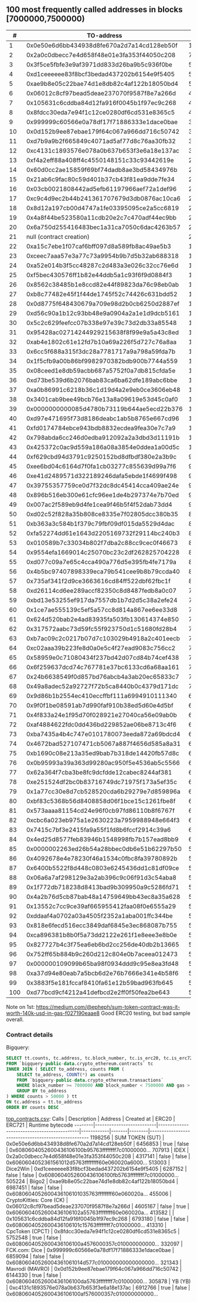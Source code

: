 ## 100 most frequently called addresses in blocks [7000000,7500000)

\#  | TO-address                                 | Calls
----|--------------------------------------------|-------
1   | 0x0e50e6d6bb434938d8fe670a2d7a14cd128eb50f | 1198256
2   | 0x2a0c0dbecc7e4d658f48e01e3fa353f44050c208 | 707913
3   | 0x3f5ce5fbfe3e9af3971dd833d26ba9b5c936f0be | 519934
4   | 0xd1ceeeeee83f8bcf3bedad437202b6154e9f5405 | 513003
5   | 0xae9b8e05c22bae74d1e8db82c4af122b18050bd4 | 505224
6   | 0x06012c8cf97bead5deae237070f9587f8e7a266d | 455006
7   | 0x105631c6cddba84d12fa916f0045b1f97ec9c268 | 413582
8   | 0x8fdcc30eda7e94f1c12ce0280df6cd531e8365c5 | 413310
9   | 0x999999c60566e0a78df17f71886333e1dace0bae | 332097
10  | 0x0d152b9ee87ebae179f64c067a966dd716c50742 | 321343
11  | 0xd7b9a9b2f665849c4071ad5af77d8c76aa30fb32 | 310531
12  | 0xc4131c1893576e078a0b637b653f3e6a18e137ac | 305878
13  | 0xf4a2eff88a408ff4c4550148151c33c93442619e | 265215
14  | 0x60d0cc2ae15859f69bf74dadb8ae3bd58434976b | 254644
15  | 0x21ab6c9fac80c59d401b37cb43f81ea9dde7fe34 | 254580
16  | 0x03cb0021808442ad5efb61197966aef72a1def96 | 254031
17  | 0xc9c4d9ec2b44b241361707679d3db0876ac10ca6 | 237867
18  | 0x8d12a197cb00d4747a1fe03395095ce2a5cc6819 | 235336
19  | 0x4a8f44be523580a11cdb20e2c7c470adf44ec9bb | 221440
20  | 0x6a750d255416483bec1a31ca7050c6dac4263b57 | 220083
21  | null (contract creation)                   | 218017
22  | 0xa15c7ebe1f07caf6bff097d8a589fb8ac49ae5b3 | 193946
23  | 0xceec7aaa57e3a77c73a9954b9b7d5b32ab688318 | 175244
24  | 0xa52e014b3f5cc48287c2d483a3e026c32cc76e6d | 173451
25  | 0xf5bec430576ff1b82e44ddb5a1c93f6f9d0884f3 | 168730
26  | 0x8562c38485b1e8ccd82e44f89823da76c98eb0ab | 167771
27  | 0xb8c77482e45f1f44de1745f52c74426c631bdd52 | 165569
28  | 0x0d8775f648430679a709e98d2b0cb6250d2887ef | 161174
29  | 0xd56c90a1b12c93bb48e9a0904a2a1e1d9dcb5161 | 160685
30  | 0x5c2c629feefcc07b338e97e39c73d2db33a85548 | 160403
31  | 0x95428ac02714244929215638f8f99e9a5a43c8ed | 148842
32  | 0xab4e1802c61e12fd7b10a69a226f5d727c76a8aa | 136845
33  | 0x6cc5f688a315f3dc28a7781717a9a798a59fda7b | 134426
34  | 0x1f5cfb9a00b86bf9982970382bdb900b7744a559 | 133061
35  | 0x08ceed1e8db59acbb687a5752f0a7db815cfda5e | 125878
36  | 0xd73be539d6b2076bab83ca6ba62dfe189abc6bbe | 121887
37  | 0xa0b86991c6218b36c1d19d4a2e9eb0ce3606eb48 | 119819
38  | 0x3401cab9bee49bcb76e13a8a09619e53d45c0af0 | 109121
39  | 0x0000000000085d4780b73119b644ae5ecd22b376 | 107984
40  | 0xd97e471695f73d8186deabc1ab5b8765e667cd96 | 106581
41  | 0xfd0174784ebce943bdb8832ecdea9fea30e7c7a9 | 102342
42  | 0x798abda6cc246d0edba912092a2a3dbd3d11191b | 102258
43  | 0x425372c0ac9d559a186a08a3854e0ddea1a00d5c | 101326
44  | 0xf629cbd94d3791c9250152bd8dfbdf380e2a3b9c | 99680
45  | 0xee6bd04c6164d7f0fa1cb03277c855639d99a7f6 | 97547
46  | 0xe41d2489571d322189246dafa5ebde1f4699f498 | 94486
47  | 0x39755357759ce0d7f32dc8dc45414cca409ae24e | 93467
48  | 0x896b516eb300e61cfc96ee1de4b297374e7b70ed | 93286
49  | 0x007ac2f589eb9d4fe1cea9f46b5f4f52dab73dd4 | 92342
50  | 0xd02c52f828a35b808ce8335e7f02805dcc380b35 | 87717
51  | 0xb363a3c584b1f379c79fbf09df015da5529d4dac | 87371
52  | 0xfa52274dd61e1643d2205169732f29114bc240b3 | 86924
53  | 0x010589b7c33034b802f7dba2c88cc9cec0f46673 | 85069
54  | 0x9554efa1669014c25070bc23c2df262825704228 | 82484
55  | 0xd077c09a7e65c4cca490a776d5e395fb4fe7179a | 81035
56  | 0x4b5bc97407898339eca79b541cee9b8b79ccda40 | 80537
57  | 0x735af341f2d9ce3663616cd84ff522dbf62fbc1f | 80348
58  | 0xd26114cd6ee289accf82350c8d8487fedb8a0c07 | 79380
59  | 0xbd13e53255ef917da7557db1b7d2d5c38a2efe24 | 77714
60  | 0x1ce7ae555139c5ef5a57cc8d814a867ee6ee33d8 | 77462
61  | 0x624d520bab2e4ad83935fa503fb130614374e850 | 76842
62  | 0x317572aabc73d59fc55f923750d1c51680fd28b4 | 75868
63  | 0xb7ac09c2c0217b07d7c103029b4918a2c401eecb | 74655
64  | 0xc02aaa39b223fe8d0a0e5c4f27ead9083c756cc2 | 73730
65  | 0x58959e0c71080434f237bd42d07cd84b74cef438 | 72069
66  | 0x6f259637dcd74c767781e37bc6133cd6a68aa161 | 72025
67  | 0x24b6638549f0d857bd76abcb4a3ab20ec65833c7 | 70442
68  | 0x49a8adec52a92727f72b5ca8440b0c4379d171dc | 70263
69  | 0x9d86b1b2554ec410eccffbf111a6994910111340 | 68741
70  | 0x9f0f1be08591ab7d990faf910b38ed5d60e4d5bf | 68491
71  | 0x4f833a24e1f95d70f028921e27040ca56e09ab0b | 67938
72  | 0xaf4884622fdc0dd436bd229852ae06be8713c4f6 | 67730
73  | 0xba7435a4b4c747e0101780073eeda872a69bdcd4 | 66635
74  | 0x4672bad527107471cb5067a887f4656d585a8a31 | 66388
75  | 0xb1690c08e213a35ed9bab7b318de14420fb57d8c | 66240
76  | 0x0b95993a39a363d99280ac950f5e4536ab5c5566 | 65512
77  | 0x62a364f7cba3be8fc9dcfdde12cabec8244af381 | 64512
78  | 0xe251524df2bc0b83716749dc71975f173a5ef35c | 64299
79  | 0x1a77cc30e8d7cb528520cda6b29279e7d859896a | 63980
80  | 0xbf83c5368b56d8408858d06f1bce15c1261fbe8f | 63230
81  | 0x573aaaa81154cd24e96f0cb97fd86110b8f6767f | 61837
82  | 0xcbc6a023eb975a1e2630223a7959988948e664f3 | 60260
83  | 0x7415c7bf3e2415fa9a55f1fd8b6fccf2914c39a6 | 60166
84  | 0x4ed25d8577feb83946b1548998fb7b157ead8bb9 | 60110
85  | 0x0000002263ed26b54a28bbec0db6e51b62297b50 | 58660
86  | 0x4092678e4e78230f46a1534c0fbc8fa39780892b | 58171
87  | 0x6400b5522f8d448c0803e6245436dd1c81df09ce | 57448
88  | 0x06a6a7af298129e3a2ab396c9c06f91d3c54aba8 | 57041
89  | 0x1f772db718238d8413bad9b309950a9c5286fd71 | 55695
90  | 0x4a2b76d5cb87bab48a14759649bb43ec8a35a628 | 55644
91  | 0x13552c7cc9ce39af665955412faa08f0e6555a29 | 55153
92  | 0xddaaf4a0702a03a4505f2352a1aba001ffc344be | 55067
93  | 0x818e6fecd516ecc3849daf6845e3ec868087b755 | 54817
94  | 0xca896381b8b0f5a73dd2122e261f1e8eee3e8b0e | 54641
95  | 0x827727b4c3f75ea6eb6bd2cc256de40db2b13665 | 53795
96  | 0x752ff65b884b9c260d212c804e0b7aceea012473 | 53137
97  | 0x000000109099b65ba98f0934ddd9c95e8ea3fd48 | 52943
98  | 0xa37d94e80eab7a5bcb6d2e76b7666e341e4b58f6 | 52639
99  | 0x3883f5e181fccaf8410fa61e12b59bad963fb645 | 52051
100 | 0xd77bcd9cf4212a41defbcd2e2ff0f50fea2be643 | 51597

Note on 1st: https://medium.com/@epheph/sum-token-contract-was-it-worth-140k-usd-in-gas-f027190eaae8
Good ERC20 testing, but bad sample overall.


### Contract details

Bigquery:
```sql
SELECT tt.counts, tc.address, tc.block_number, tc.is_erc20, tc.is_erc721, tc.bytecode
FROM `bigquery-public-data.crypto_ethereum.contracts` tc
INNER JOIN ( SELECT to_address, counts FROM (
    SELECT to_address, COUNT(*) as counts
    FROM `bigquery-public-data.crypto_ethereum.transactions`
    WHERE block_number >= 7000000 AND block_number < 7500000 AND gas > 25000 # AND _PARTITIONTIME < TIMESTAMP('2019-08-01')
    GROUP BY to_address
) WHERE counts > 50000 ) tt
ON tc.address = tt.to_address
ORDER BY counts DESC
```

[top_contracts.csv](top_contracts.csv):
Calls   | Description              | Address                                    | Created at | ERC20 | ERC721 | Runtime bytecode
--------|--------------------------|--------------------------------------------|------------|-------|--------|----------------------------------------------------
1198256 | SUM TOKEN (SUT)          | 0x0e50e6d6bb434938d8fe670a2d7a14cd128eb50f | 6456853    | true  | false  | 0x6080604052600436106100b95763ffffffff7c01000000...
707913  | IDEX                     | 0x2a0c0dbecc7e4d658f48e01e3fa353f44050c208 | 4317141    | false | false  | 0x6060604052361561012d5763ffffffff60e060020a6000...
513003  | Dice2Win                 | 0xd1ceeeeee83f8bcf3bedad437202b6154e9f5405 | 6287152    | false | false  | 0x6080604052600436106100fb5763ffffffff7c01000000...
505224  | Biigo2                   | 0xae9b8e05c22bae74d1e8db82c4af122b18050bd4 | 6987451    | false | false  | 0x6080604052600436106101035763ffffffff60e060020a...
455006  | CryptoKitties: Core (CK) | 0x06012c8cf97bead5deae237070f9587f8e7a266d | 4605167    | false | true   | 0x6060604052600436106102a55763ffffffff60e060020a...
413582  |                          | 0x105631c6cddba84d12fa916f0045b1f97ec9c268 | 6793180    | false | false  | 0x6080604052600436106101c15763ffffffff7c01000000...
413310  | CpcToken (CPCT)          | 0x8fdcc30eda7e94f1c12ce0280df6cd531e8365c5 | 5752548    | true  | false  | 0x6080604052600436106100a4576000357c010000000000...
332097  | FCK.com: Dice            | 0x999999c60566e0a78df17f71886333e1dace0bae | 6859094    | false | false  | 0x60806040526004361061014d577c010000000000000000...
321343  | Mavrodi (MAVRO)          | 0x0d152b9ee87ebae179f64c067a966dd716c50742 | 6144330    | true  | false  | 0x6080604052600436106100da5763ffffffff7c01000000...
305878  | YB (YB)                  | 0xc4131c1893576e078a0b637b653f3e6a18e137ac | 6912766    | true  | false  | 0x6080604052600436106100af576000357c010000000000...
